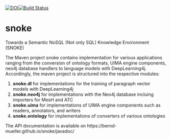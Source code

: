 [![DOI](https://zenodo.org/badge/267342945.svg)](https://zenodo.org/badge/latestdoi/267342945)[![Build Status](https://travis-ci.com/bernd-mueller/snoke.svg?branch=master&amp;status=passed)](https://travis-ci.org/bernd-mueller/snoke)

# snoke
Towards a Semantic NoSQL (Not only SQL) Knowledge Environment (SNOKE)

The Maven project snoke contains implementation for various applications ranging from the conversion of ontology formats, UIMA engine components, neo4j database handlers to language models with DeepLearning4j. Accordingly, the maven project is structured into the respective modules:
<ol>
<li><strong>snoke.dl</strong> for implementations for the training of paragraph vector models with DeepLearning4j</li>
<li><strong>snoke.neo4j</strong> for implementations with the Neo4j database incluing importers for MesH and ATC</li>
<li><strong>snoke.uima</strong> for implementations of UIMA engine components such as readers, annotators, and writers</li>
<li><strong>snoke.ontology</strong> for implementations of converters of various ontologies</li>
</ol>
The API documentation is available on https://bernd-mueller.github.io/snoke/javadoc/
